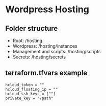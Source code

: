 # Wordpress Hosting
## Folder structure
* Root: /hosting
* Wordpress: /hosting/instances
* Management and scripts: /hosting/scripts
* Secrets: /hosting/secrets

## terraform.tfvars example
```
hcloud_token = ""
hcloud_floating_ip = ""
hcloud_ssh_keys = [""]
private_key = "/path"
```